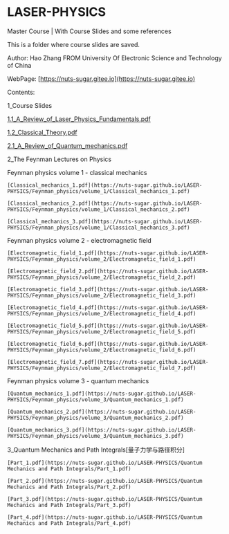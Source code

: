 # LASER-PHYSICS
Master Course | With Course Slides and some references

This is a folder where course slides are saved.

Author: Hao Zhang FROM University Of Electronic Science and Technology of China

WebPage: [https://nuts-sugar.gitee.io](https://nuts-sugar.gitee.io)

Contents:

1_Course Slides

  [1.1_A_Review_of_Laser_Physics_Fundamentals.pdf](https://nuts-sugar.github.io/LASER-PHYSICS/Course%20Slides/1.1_A_Review_of_Laser_Physics_Fundamentals.pdf)
  
  [1.2_Classical_Theory.pdf](https://nuts-sugar.github.io/LASER-PHYSICS/Course%20Slides/1.2_Classical_Theory.pdf)
  
  [2.1_A_Review_of_Quantum_mechanics.pdf](https://nuts-sugar.github.io/LASER-PHYSICS/Course%20Slides/2.1_A_Review_of_Quantum_mechanics.pdf)
  
2_The Feynman Lectures on Physics

  Feynman physics volume 1 - classical mechanics
  
    [Classical_mechanics_1.pdf](https://nuts-sugar.github.io/LASER-PHYSICS/Feynman_physics/volume_1/Classical_mechanics_1.pdf)
    
    [Classical_mechanics_2.pdf](https://nuts-sugar.github.io/LASER-PHYSICS/Feynman_physics/volume_1/Classical_mechanics_2.pdf)
    
    [Classical_mechanics_3.pdf](https://nuts-sugar.github.io/LASER-PHYSICS/Feynman_physics/volume_1/Classical_mechanics_3.pdf)
  
  Feynman physics volume 2 - electromagnetic field
  
    [Electromagnetic_field_1.pdf](https://nuts-sugar.github.io/LASER-PHYSICS/Feynman_physics/volume_2/Electromagnetic_field_1.pdf)
    
    [Electromagnetic_field_2.pdf](https://nuts-sugar.github.io/LASER-PHYSICS/Feynman_physics/volume_2/Electromagnetic_field_2.pdf)
    
    [Electromagnetic_field_3.pdf](https://nuts-sugar.github.io/LASER-PHYSICS/Feynman_physics/volume_2/Electromagnetic_field_3.pdf)
    
    [Electromagnetic_field_4.pdf](https://nuts-sugar.github.io/LASER-PHYSICS/Feynman_physics/volume_2/Electromagnetic_field_4.pdf)
    
    [Electromagnetic_field_5.pdf](https://nuts-sugar.github.io/LASER-PHYSICS/Feynman_physics/volume_2/Electromagnetic_field_5.pdf)
    
    [Electromagnetic_field_6.pdf](https://nuts-sugar.github.io/LASER-PHYSICS/Feynman_physics/volume_2/Electromagnetic_field_6.pdf)
    
    [Electromagnetic_field_7.pdf](https://nuts-sugar.github.io/LASER-PHYSICS/Feynman_physics/volume_2/Electromagnetic_field_7.pdf)
  
  Feynman physics volume 3 - quantum mechanics
  
    [Quantum_mechanics_1.pdf](https://nuts-sugar.github.io/LASER-PHYSICS/Feynman_physics/volume_3/Quantum_mechanics_1.pdf)
    
    [Quantum_mechanics_2.pdf](https://nuts-sugar.github.io/LASER-PHYSICS/Feynman_physics/volume_3/Quantum_mechanics_2.pdf)
    
    [Quantum_mechanics_3.pdf](https://nuts-sugar.github.io/LASER-PHYSICS/Feynman_physics/volume_3/Quantum_mechanics_3.pdf)
  
3_Quantum Mechanics and Path Integrals[量子力学与路径积分]
  
    [Part_1.pdf](https://nuts-sugar.github.io/LASER-PHYSICS/Quantum Mechanics and Path Integrals/Part_1.pdf)
    
    [Part_2.pdf](https://nuts-sugar.github.io/LASER-PHYSICS/Quantum Mechanics and Path Integrals/Part_2.pdf)
    
    [Part_3.pdf](https://nuts-sugar.github.io/LASER-PHYSICS/Quantum Mechanics and Path Integrals/Part_3.pdf)
    
    [Part_4.pdf](https://nuts-sugar.github.io/LASER-PHYSICS/Quantum Mechanics and Path Integrals/Part_4.pdf)
